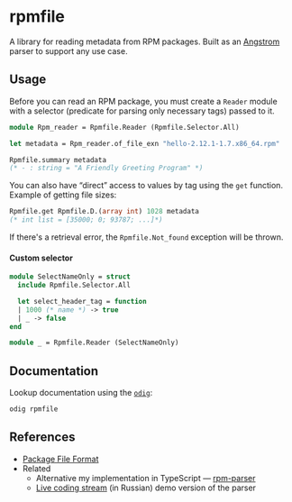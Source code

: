 # rpmfile

A library for reading metadata from RPM packages. Built as an [Angstrom] parser to support any use case.

## Usage

Before you can read an RPM package, you must create a `Reader` module with a selector (predicate for parsing only necessary tags) passed to it. 

```ocaml
module Rpm_reader = Rpmfile.Reader (Rpmfile.Selector.All)

let metadata = Rpm_reader.of_file_exn "hello-2.12.1-1.7.x86_64.rpm"

Rpmfile.summary metadata
(* - : string = "A Friendly Greeting Program" *)
```

You can also have “direct” access to values by tag using the `get` function. 
Example of getting file sizes:
```ocaml
Rpmfile.get Rpmfile.D.(array int) 1028 metadata
(* int list = [35000; 0; 93787; ...]*)
```

If there's a retrieval error, the `Rpmfile.Not_found` exception will be thrown.

#### Custom selector 

```ocaml
module SelectNameOnly = struct
  include Rpmfile.Selector.All

  let select_header_tag = function 
  | 1000 (* name *) -> true
  | _ -> false
end

module _ = Rpmfile.Reader (SelectNameOnly)
```

## Documentation

Lookup documentation using the [`odig`](https://github.com/b0-system/odig):
```bash
odig rpmfile
```

## References

- [Package File Format](https://refspecs.linuxbase.org/LSB_4.1.0/LSB-Core-generic/LSB-Core-generic/pkgformat.html)
- Related
  - Alternative my implementation in TypeScript &mdash; [rpm-parser](https://github.com/dx3mod/rpm-parser) 
  - [Live coding stream](https://youtu.be/tsI-ZypQ9O0?si=Oghi1yv-2BRkUb7r) (in Russian) demo version of the parser


[Angstrom]: https://github.com/inhabitedtype/angstrom